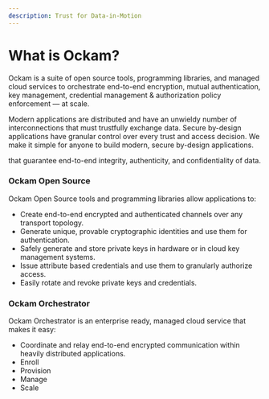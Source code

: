 ```yaml
---
description: Trust for Data-in-Motion
---
```


# What is Ockam?

Ockam is a suite of open source tools, programming libraries, and managed cloud services to orchestrate end-to-end encryption, mutual authentication, key management, credential management & authorization policy enforcement — at scale.

Modern applications are distributed and have an unwieldy number of interconnections that must trustfully exchange data. Secure by-design applications have granular control over every trust and access decision. We make it simple for anyone to build modern, secure by-design applications.

that guarantee end-to-end integrity, authenticity, and confidentiality of data.

### Ockam Open Source

Ockam Open Source tools and programming libraries allow applications to:

* Create end-to-end encrypted and authenticated channels over any transport topology.
* Generate unique, provable cryptographic identities and use them for authentication.
* Safely generate and store private keys in hardware or in cloud key management systems.
* Issue attribute based credentials and use them to granularly authorize access.
* Easily rotate and revoke private keys and credentials.

### Ockam Orchestrator

Ockam Orchestrator is an enterprise ready, managed cloud service that makes it easy:

* Coordinate and relay end-to-end encrypted communication within heavily distributed applications.
* Enroll
* Provision
* Manage
* Scale
